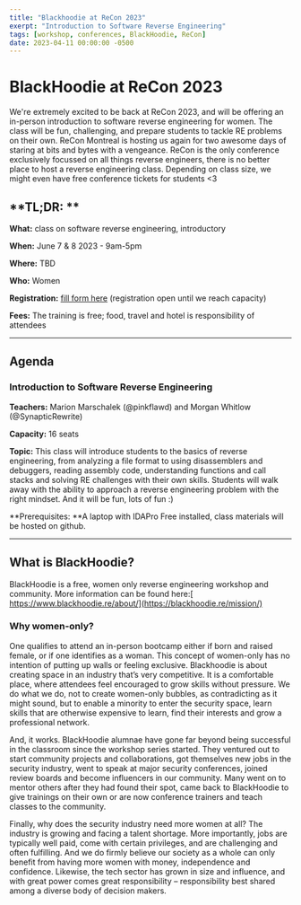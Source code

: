 ```yaml
---
title: "Blackhoodie at ReCon 2023"
exerpt: "Introduction to Software Reverse Engineering"
tags: [workshop, conferences, BlackHoodie, ReCon]
date: 2023-04-11 00:00:00 -0500
---
```


# **BlackHoodie at ReCon 2023**

We're extremely excited to be back at ReCon 2023, and will be offering an in-person introduction to software reverse engineering for women. The class will be fun, challenging, and prepare students to tackle RE problems on their own. ReCon Montreal is hosting us again for two awesome days of staring at bits and bytes with a vengeance. ReCon is the only conference exclusively focussed on all things reverse engineers, there is no better place to host a reverse engineering class. Depending on class size, we might even have free conference tickets for students <3


## **TL;DR: **

**What:** class on software reverse engineering, introductory

**When:** June 7 & 8 2023 - 9am-5pm

**Where:** TBD

**Who:** Women

**Registration:** [fill form here](https://docs.google.com/forms/d/e/1FAIpQLSdMpVK9oxKd7pFCGrfvNeMLUfGCAEs6ysIigHqE7v1vEFL2Bg/viewform?usp=sf_link) (registration open until we reach capacity)

**Fees:** The training is free; food, travel and hotel is responsibility of attendees


---


## **Agenda**


### **Introduction to Software Reverse Engineering**

**Teachers:** Marion Marschalek (@pinkflawd) and Morgan Whitlow (@SynapticRewrite)

**Capacity:** 16 seats

**Topic:** This class will introduce students to the basics of reverse engineering, from analyzing a file format to using disassemblers and debuggers, reading assembly code, understanding functions and call stacks and solving RE challenges with their own skills. Students will walk away with the ability to approach a reverse engineering problem with the right mindset. And it will be fun, lots of fun :)  

**Prerequisites: **A laptop with IDAPro Free installed, class materials will be hosted on github. 


---


## **What is BlackHoodie?**

BlackHoodie is a free, women only reverse engineering workshop and community. More information can be found here:[ https://www.blackhoodie.re/about/](https://blackhoodie.re/mission/)


### **Why women-only?**

One qualifies to attend an in-person bootcamp either if born and raised female, or if one identifies as a woman. This concept of women-only has no intention of putting up walls or feeling exclusive. Blackhoodie is about creating space in an industry that’s very competitive. It is a comfortable place, where attendees feel encouraged to grow skills without pressure. We do what we do, not to create women-only bubbles, as contradicting as it might sound, but to enable a minority to enter the security space, learn skills that are otherwise expensive to learn, find their interests and grow a professional network.

And, it works. BlackHoodie alumnae have gone far beyond being successful in the classroom since the workshop series started. They ventured out to start community projects and collaborations, got themselves new jobs in the security industry, went to speak at major security conferences, joined review boards and become influencers in our community. Many went on to mentor others after they had found their spot, came back to BlackHoodie to give trainings on their own or are now conference trainers and teach classes to the community.

Finally, why does the security industry need more women at all? The industry is growing and facing a talent shortage. More importantly, jobs are typically well paid, come with certain privileges, and are challenging and often fulfilling. And we do firmly believe our society as a whole can only benefit from having more women with money, independence and confidence. Likewise, the tech sector has grown in size and influence, and with great power comes great responsibility – responsibility best shared among a diverse body of decision makers.





